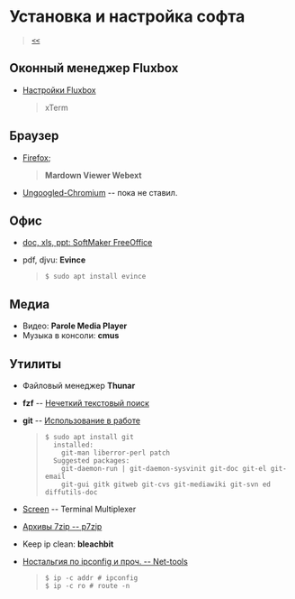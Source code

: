 # Установка и настройка софта

> [`<<`](../index.md)

## Оконный менеджер Fluxbox

- [Настройки Fluxbox](fluxbox/index.md)

  > xTerm

## Браузер

- [Firefox](firefox.md);

  > **Mardown Viewer Webext**

- [Ungoogled-Chromium](chromium.md) -- пока не ставил.

## Офис

- [doc, xls, ppt: SoftMaker FreeOffice](freeoffice.md)
- pdf, djvu: **Evince**

  > ```
  > $ sudo apt install evince
  > ```

## Медиа

- Видео: **Parole Media Player**
- Музыка в консоли: **cmus**


## Утилиты

- Файловый менеджер **Thunar**
- **fzf** -- [Нечеткий текстовый поиск](utils/fzf.md)
- **git** -- [Использование в работе](utils/git.md)

  > ```
  > $ sudo apt install git
  >   installed:
  >     git-man liberror-perl patch
  >   Suggested packages:
  >     git-daemon-run | git-daemon-sysvinit git-doc git-el git-email
  >     git-gui gitk gitweb git-cvs git-mediawiki git-svn ed diffutils-doc
  > ```

- [Screen](utils/screen.md) -- Terminal Multiplexer
- [Архивы 7zip -- p7zip](utils/p7zip.md)
- Keep ip clean: **bleachbit**
- [Ностальгия по ipconfig и проч. -- Net-tools](utils/net-tools.md)

  >```
  >$ ip -c addr # ipconfig
  >$ ip -c ro # route -n
  >```
